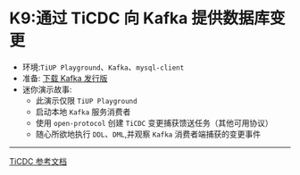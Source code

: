# K9:通过 TiCDC 向 Kafka 提供数据库变更
+ 环境:`TiUP Playground`、`Kafka`、`mysql-client`
+ 准备:
[下载 Kafka 发行版](https://kafka.apache.org/downloads)
+ 迷你演示故事:
  + 此演示仅限 `TiUP Playground`
  + 启动本地 `Kafka` 服务消费者
  + 使用 `open-protocol` 创建 `TiCDC` 变更捕获馈送任务（其他可用协议）
  + 随心所欲地执行 `DDL`、`DML`,并观察 `Kafka` 消费者端捕获的变更事件
------------------------------------------------------------------------------
[TiCDC 参考文档](https://docs.pingcap.com/tidb/dev/manage-ticdc)